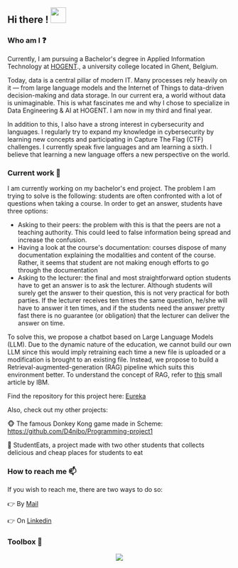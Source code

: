 <h2>Hi there ! <img src="https://media1.tenor.com/m/CU-PX1m0egYAAAAC/wave-hi.gif" width="35" height="35"/></h2>

### Who am I ❓

Currently, I am pursuing a Bachelor's degree in Applied Information Technology at [HOGENT](https://www.hogent.be/en/)., a university college located in Ghent, Belgium.

Today, data is a central pillar of modern IT. Many processes rely heavily on it — from large language models and the Internet of Things to data-driven decision-making and data storage. In our current era, a world without data is unimaginable. This is what fascinates me and why I chose to specialize in Data Engineering & AI at HOGENT. I am now in my third and final year.

In addition to this, I also have a strong interest in cybersecurity and languages. I regularly try to expand my knowledge in cybersecurity by learning new concepts and participating in Capture The Flag (CTF) challenges. I currently speak five languages and am learning a sixth. I believe that learning a new language offers a new perspective on the world.

### Current work 🔭 

I am currently working on my bachelor's end project. The problem I am trying to solve is the following: students are often confronted with a lot of questions when taking a course. In order to get an answer, students have three options:
- Asking to their peers: the problem with this is that the peers are not a teaching authority. This could leed to false information being spread and increase the confusion.
- Having a look at the course's documentation: courses dispose of many documentation explaining the modalities and content of the course. Rather, it seems that student are not making enough efforts to go through the documentation
- Asking to the lecturer: the final and most straightforward option students have to get an answer is to ask the lecturer. Although students will surely get the answer to their question, this is not very practical for both parties. If the lecturer receives ten times the same question, he/she will have to answer it ten times, and if the students need the answer pretty fast there is no guarantee (or obligation) that the lecturer can deliver the answer on time.

To solve this, we propose a chatbot based on Large Language Models (LLM). Due to the dynamic nature of the education, we cannot build our own LLM since this would imply retraining each time a new file is uploaded or a modification is brought to an existing file. Instead, we propose to build a Retrieval-augmented-generation (RAG) pipeline which suits this environment better. To understand the concept of RAG, refer to [this](https://research.ibm.com/blog/retrieval-augmented-generation-RAG) small article by IBM. 

Find the repository for this project here: [Eureka](https://github.com/D4nibo/Eureka)

Also, check out my other projects:

:monkey_face: The famous Donkey Kong game made in Scheme: https://github.com/D4nibo/Programming-project1

:hamburger: StudentEats, a project made with two other students that collects delicious and cheap places for students to eat

### How to reach me 📫

If you wish to reach me, there are two ways to do so:

👉 By [Mail](mailto:daniel.boustani@student.hogent.be)

👉 On [Linkedin](https://www.linkedin.com/in/daniel-boustani-66432129b/)


### Toolbox 🧰

<p align="center">
  <a href="https://skillicons.dev">
    <img src="https://skillicons.dev/icons?i=java,py,bash,mysql,js,html,css,docker,github,linux,mint,windows,eclipse,vscode,idea,md&perline=8" />
  </a>
</p>

<!--
**D4nibo/D4nibo** is a ✨ _special_ ✨ repository because its `README.md` (this file) appears on your GitHub profile.

Here are some ideas to get you started:

- 🔭 I’m currently working on ...
- 🌱 I’m currently learning ...
- 👯 I’m looking to collaborate on ...
- 🤔 I’m looking for help with ...
- 💬 Ask me about ...
- 📫 How to reach me: ...
- 😄 Pronouns: ...
- ⚡ Fun fact: ...
-->
